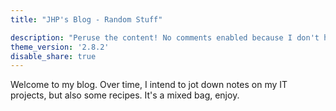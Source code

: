 ```yaml
---
title: "JHP's Blog - Random Stuff"

description: "Peruse the content! No comments enabled because I don't have time to moderate. Feel free to use GitHub for that!"
theme_version: '2.8.2'
disable_share: true
---
```


Welcome to my blog. Over time, I intend to jot down notes on my IT projects, but also some recipes. It's a mixed bag,
enjoy.
